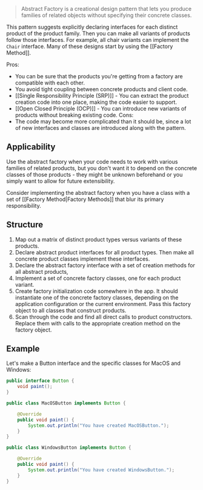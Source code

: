 > Abstract Factory is a creational design pattern that lets you produce families of related objects without specifying their concrete classes.

This pattern suggests explicitly declaring interfaces for each distinct product of the product family. Then you can make all variants of products follow those interfaces. For example, all chair variants can implement the `Chair` interface. Many of these designs start by using the [[Factory Method]].

Pros:
- You can be sure that the products you're getting from a factory are compatible with each other.
- You avoid tight coupling between concrete products and client code.
- [[Single Responsibility Principle (SRP)]] - You can extract the product creation code into one place, making the code easier to support.
- [[Open Closed Principle (OCP)]] - You can introduce new variants of products without breaking existing code.
Cons:
- The code may become more complicated than it should be, since a lot of new interfaces and classes are introduced along with the pattern.
## Applicability
Use the abstract factory when your code needs to work with various families of related products, but you don't want it to depend on the concrete classes of those products - they might be unknown beforehand or you simply want to allow for future extensibility.

Consider implementing the abstract factory when you have a class with a set of [[Factory Method|Factory Methods]] that blur its primary responsibility.
## Structure
1. Map out a matrix of distinct product types versus variants of these products.
2. Declare abstract product interfaces for all product types. Then make all concrete product classes implement these interfaces.
3. Declare the abstract factory interface with a set of creation methods for all abstract products,
4. Implement a set of concrete factory classes, one for each product variant.
5. Create factory initialization code somewhere in the app. It should instantiate one of the concrete factory classes, depending on the application configuration or the current environment. Pass this factory object to all classes that construct products.
6. Scan through the code and find all direct calls to product constructors. Replace them with calls to the appropriate creation method on the factory object.
## Example
Let's make a Button interface and the specific classes for MacOS and Windows:
```java
public interface Button {
    void paint();
}
```

```java
public class MacOSButton implements Button {

    @Override
    public void paint() {
        System.out.println("You have created MacOSButton.");
    }
}
```

```java
public class WindowsButton implements Button {

    @Override
    public void paint() {
        System.out.println("You have created WindowsButton.");
    }
}
```

